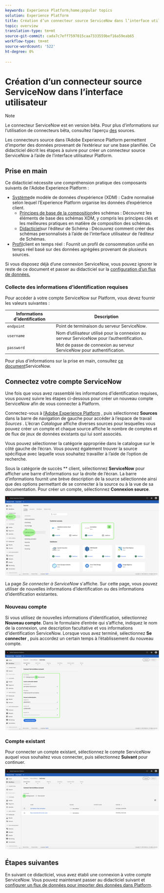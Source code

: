 ```yaml
---
keywords: Experience Platform;home;popular topics
solution: Experience Platform
title: Création d’un connecteur source ServiceNow dans l’interface utilisateur
topic: overview
translation-type: tm+mt
source-git-commit: cada7c7eff7597015caa7333559bef16a59eab65
workflow-type: tm+mt
source-wordcount: '522'
ht-degree: 0%

---
```



# Création d’un connecteur source ServiceNow dans l’interface utilisateur

>[!NOTE]
>Le connecteur ServiceNow est en version bêta. Pour plus d’informations sur l’utilisation de connecteurs bêta, consultez l’aperçu [des](../../../../home.md#terms-and-conditions) sources.

Les connecteurs source dans l’Adobe Experience Platform permettent d’importer des données provenant de l’extérieur sur une base planifiée. Ce didacticiel décrit les étapes à suivre pour créer un connecteur source ServiceNow à l’aide de l’interface utilisateur Platform.

## Prise en main

Ce didacticiel nécessite une compréhension pratique des composants suivants de l&#39;Adobe Experience Platform :

* [Système](../../../../../xdm/home.md)de modèle de données d’expérience (XDM) : Cadre normalisé selon lequel l’Experience Platform organise les données d’expérience client.
   * [Principes de base de la composition](../../../../../xdm/schema/composition.md)des schémas : Découvrez les éléments de base des schémas XDM, y compris les principes clés et les meilleures pratiques en matière de composition des schémas.
   * [Didacticiel](../../../../../xdm/tutorials/create-schema-ui.md)sur l’éditeur de Schéma : Découvrez comment créer des schémas personnalisés à l’aide de l’interface utilisateur de l’éditeur de Schémas.
* [Profil](../../../../../profile/home.md)client en temps réel : Fournit un profil de consommation unifié en temps réel basé sur des données agrégées provenant de plusieurs sources.

Si vous disposez déjà d’une connexion ServiceNow, vous pouvez ignorer le reste de ce document et passer au didacticiel sur la [configuration d’un flux de données.](../../dataflow/customer-success.md)

### Collecte des informations d’identification requises

Pour accéder à votre compte ServiceNow sur Platform, vous devez fournir les valeurs suivantes :

| Informations d’identification | Description |
| ---------- | ----------- |
| `endpoint` | Point de terminaison du serveur ServiceNow. |
| `username` | Nom d’utilisateur utilisé pour la connexion au serveur ServiceNow pour l’authentification. |
| `password` | Mot de passe de connexion au serveur ServiceNow pour authentification. |

Pour plus d&#39;informations sur la prise en main, consultez [ce document](https://developer.servicenow.com/app.do#!/rest_api_doc?v=newyork&amp;id=r_TableAPI-GET)ServiceNow.

## Connectez votre compte ServiceNow

Une fois que vous avez rassemblé les informations d’identification requises, vous pouvez suivre les étapes ci-dessous pour créer un nouveau compte ServiceNow afin de vous connecter à Platform.

Connectez-vous à <a href="https://platform.adobe.com" target="_blank">l’Adobe Experience Platform</a> , puis sélectionnez **Sources** dans la barre de navigation de gauche pour accéder à l’espace de travail *Sources* . L’écran *Catalogue* affiche diverses sources pour lesquelles vous pouvez créer un compte et chaque source affiche le nombre de comptes et de flux de jeux de données existants qui lui sont associés.

Vous pouvez sélectionner la catégorie appropriée dans le catalogue sur le côté gauche de l’écran. Vous pouvez également trouver la source spécifique avec laquelle vous souhaitez travailler à l’aide de l’option de recherche.

Sous la catégorie de succès ** client, sélectionnez **ServiceNow** pour afficher une barre d’informations sur la droite de l’écran. La barre d’informations fournit une brève description de la source sélectionnée ainsi que des options permettant de se connecter à la source ou à la vue de sa documentation. Pour créer un compte, sélectionnez **Connexion source**.

![](../../../../images/tutorials/create/servicenow/catalog.png)

La page *Se connecter à ServiceNow* s&#39;affiche. Sur cette page, vous pouvez utiliser de nouvelles informations d’identification ou des informations d’identification existantes.

### Nouveau compte

Si vous utilisez de nouvelles informations d’identification, sélectionnez **Nouveau compte**. Dans le formulaire d’entrée qui s’affiche, indiquez le nom de la connexion, une description facultative et vos informations d’identification ServiceNow. Lorsque vous avez terminé, sélectionnez **Se connecter** , puis accordez un certain temps à l’établissement du nouveau compte.

![](../../../../images/tutorials/create/servicenow/new.png)

### Compte existant

Pour connecter un compte existant, sélectionnez le compte ServiceNow auquel vous souhaitez vous connecter, puis sélectionnez **Suivant** pour continuer.

![](../../../../images/tutorials/create/servicenow/existing.png)

## Étapes suivantes

En suivant ce didacticiel, vous avez établi une connexion à votre compte ServiceNow. Vous pouvez maintenant passer au didacticiel suivant et [configurer un flux de données pour importer des données dans Platform](../../dataflow/customer-success.md).
